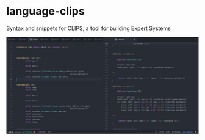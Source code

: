 # language-clips

Syntax and snippets for CLIPS, a tool for building Expert Systems

![A screenshot of language-clips](https://raw.githubusercontent.com/Chosko/language-clips/master/screenshot.png)
